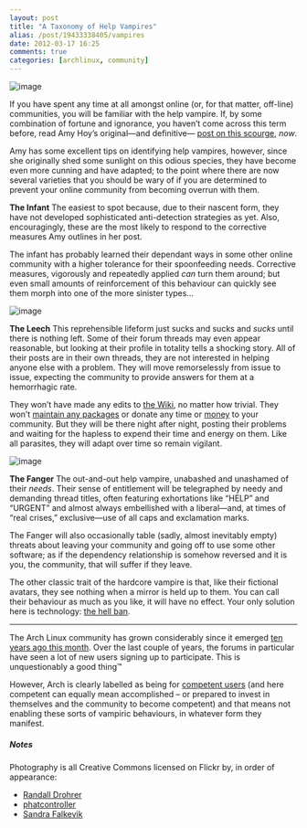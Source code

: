 ```yaml
---
layout: post
title: "A Taxonomy of Help Vampires"
alias: /post/19433338405/vampires 
date: 2012-03-17 16:25
comments: true
categories: [archlinux, community]
---
```

![image](http://dl.dropbox.com/u/261312/Blog-images/vampire1.jpg)

If you have spent any time at all amongst online (or, for that matter,
off-line) communities, you will be familiar with the help vampire. If,
by some combination of fortune and ignorance, you haven’t come across
this term before, read Amy Hoy’s original—and definitive—
[post on this scourge](http://slash7.com/2006/12/22/vampires/ "Amy's blog on help vampires"),
*now*.

Amy has some excellent tips on identifying help vampires, however, since
she originally shed some sunlight on this odious species, they have
become even more cunning and have adapted; to the point where there are
now several varieties that you should be wary of if you are determined
to prevent your online community from becoming overrun with them.

**The Infant** The easiest to spot because, due to their nascent form,
they have not developed sophisticated anti-detection strategies as yet.
Also, encouragingly, these are the most likely to respond to the
corrective measures Amy outlines in her post.

The infant has probably learned their dependant ways in some other
online community with a higher tolerance for their spoonfeeding needs.
Corrective measures, vigorously and repeatedly applied *can* turn them
around; but even small amounts of reinforcement of this behaviour can
quickly see them morph into one of the more sinister types…

![image](http://media.tumblr.com/tumblr_m10ce18Jda1qz8s9s.jpg)

**The Leech** This reprehensible lifeform just sucks and sucks and
*sucks* until there is nothing left. Some of their forum threads may
even appear reasonable, but looking at their profile in totality tells a
shocking story. All of their posts are in their own threads, they are
not interested in helping anyone else with a problem. They will move
remorselessly from issue to issue, expecting the community to provide
answers for them at a hemorrhagic rate.

They won’t have made any edits to 
[the Wiki](https://wiki.archlinux.org "The BEST godamn GNU/Linux wiki on the web"),
no matter how trivial. They won’t 
[maintain any packages](https://aur.archlinux.org "Arch User repository") or donate
any time or
[money](http://www.archlinux.org/donate/ "Donate now and recieve a FREE package update!")
to your community. But they will be there night after night, posting
their problems and waiting for the hapless to expend their time and
energy on them. Like all parasites, they will adapt over time so remain
vigilant.

![image](http://dl.dropbox.com/u/261312/Blog-images/vampire3.jpg)

**The Fanger** The out-and-out help vampire, unabashed and unashamed of
their *needs*. Their sense of entitlement will be telegraphed by needy
and demanding thread titles, often featuring exhortations like “HELP”
and “URGENT” and almost always embellished with a liberal—and, at times
of “real crises,” exclusive—use of all caps and exclamation marks.

The Fanger will also occasionally table (sadly, almost inevitably empty)
threats about leaving your community and going off to use some other
software; as if the dependency relationship is somehow reversed and it
is you, the community, that will suffer if they leave.

The other classic trait of the hardcore vampire is that, like their
fictional avatars, they see nothing when a mirror is held up to them.
You can call their behaviour as much as you like, it will have no
effect. Your only solution here is technology: 
[the hell ban](http://www.codinghorror.com/blog/2011/06/suspension-ban-or-hellban.html "Coding Horror on the Hell Ban").

* * * * *

The Arch Linux community has grown considerably since it emerged 
[ten years ago this month](http://www.archlinux.org/news/arch-linux-turns-10/ "w00t!"). Over
the last couple of years, the forums in particular have seen a lot of
new users signing up to participate. This is unquestionably a good
thing™

However, Arch is clearly labelled as being for 
[competent users](https://wiki.archlinux.org/index.php/The_Arch_Way#User-centric "The Arch Way: user-centric")
(and here competent can equally mean accomplished – or prepared to
invest in themselves and the community to become competent) and that
means not enabling these sorts of vampiric behaviours, in whatever form
they manifest.

##### Notes
Photography is all Creative Commons licensed on Flickr by, in order of
appearance:

* [Randall Drohrer](http://www.flickr.com/photos/randaldroher/2161723492/ "The Count, by Randall Drohrer on Flickr")
* [phatcontroller](http://www.flickr.com/photos/phatcontroller/2620032517 "Leech, by phatcontroler on Flickr")
* [Sandra Falkevik](http://www.flickr.com/photos/sandrafalkevik/4465039571 "Vampire, by Sandra Falkevik on Flickr")
